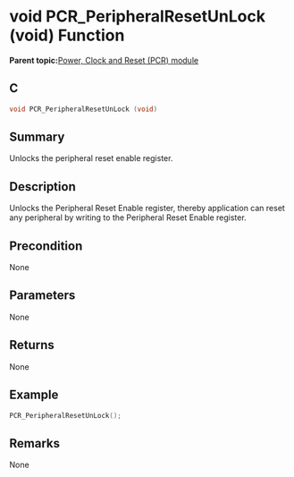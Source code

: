 # void PCR\_PeripheralResetUnLock \(void\) Function

**Parent topic:**[Power, Clock and Reset \(PCR\) module](GUID-5F4E8EE0-D3FB-41D1-A116-D73324623BD8.md)

## C

```c
void PCR_PeripheralResetUnLock (void)
```

## Summary

Unlocks the peripheral reset enable register.

## Description

Unlocks the Peripheral Reset Enable register, thereby application can reset any peripheral by writing to the Peripheral Reset Enable register.

## Precondition

None

## Parameters

None

## Returns

None

## Example

```c
PCR_PeripheralResetUnLock();
```

## Remarks

None

